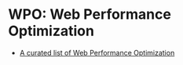 # WPO: Web Performance Optimization

- [A curated list of Web Performance Optimization](https://github.com/davidsonfellipe/awesome-wpo?utm_source=html5weekly&utm_medium=email)
